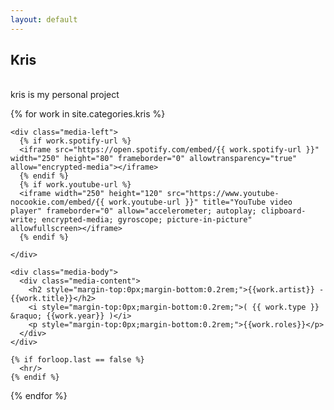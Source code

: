 ```yaml
---
layout: default
---
```


<section>
  <h1>Kris</h1>
  <br/>
kris is my personal project
</section>

<section>


  {% for work in site.categories.kris %}
  <div class="media t-hackcss-media">
    
    <div class="media-left">
      {% if work.spotify-url %}
      <iframe src="https://open.spotify.com/embed/{{ work.spotify-url }}" width="250" height="80" frameborder="0" allowtransparency="true" allow="encrypted-media"></iframe>
      {% endif %}
      {% if work.youtube-url %}
      <iframe width="250" height="120" src="https://www.youtube-nocookie.com/embed/{{ work.youtube-url }}" title="YouTube video player" frameborder="0" allow="accelerometer; autoplay; clipboard-write; encrypted-media; gyroscope; picture-in-picture" allowfullscreen></iframe>
      {% endif %}

    </div>
    
    <div class="media-body">
      <div class="media-content">
        <h2 style="margin-top:0px;margin-bottom:0.2rem;">{{work.artist}} - {{work.title}}</h2>
        <i style="margin-top:0px;margin-bottom:0.2rem;">( {{ work.type }} &raquo; {{work.year}} )</i>
        <p style="margin-top:0px;margin-bottom:0.2rem;">{{work.roles}}</p>
      </div>
    </div>
    
    {% if forloop.last == false %}
      <hr/>
    {% endif %}
  </div>
  {% endfor %}
</section>
